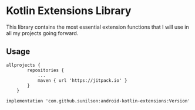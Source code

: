 # Kotlin Extensions Library

This library contains the most essential extension functions that I will use in all my projects going forward.

## Usage

```
allprojects {
		repositories {
			...
			maven { url 'https://jitpack.io' }
		}
	}
```

`implementation 'com.github.sunilson:android-kotlin-extensions:Version'`
